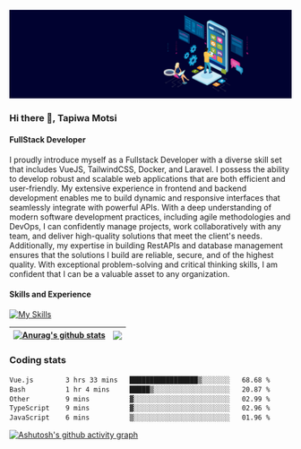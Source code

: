 ![FullStack Developer](https://github.com/Tapiwa-1/Tapiwa-1/blob/main/banner.jpg)
### Hi there 👋, Tapiwa Motsi


#### FullStack Developer

I proudly introduce myself as a Fullstack Developer with a diverse skill set that includes VueJS, TailwindCSS, Docker, and Laravel. I possess the ability to develop robust and scalable web applications that are both efficient and user-friendly. My extensive experience in frontend and backend development enables me to build dynamic and responsive interfaces that seamlessly integrate with powerful APIs. With a deep understanding of modern software development practices, including agile methodologies and DevOps, I can confidently manage projects, work collaboratively with any team, and deliver high-quality solutions that meet the client's needs. Additionally, my expertise in building RestAPIs and database management ensures that the solutions I build are reliable, secure, and of the highest quality. With exceptional problem-solving and critical thinking skills, I am confident that I can be a valuable asset to any organization.


#### Skills and Experience
[![My Skills](https://skillicons.dev/icons?i=html,css,bootstrap,tailwind,js,vuejs,nuxtjs,php,wordpress,laravel,mysql,docker,git)](https://skillicons.dev)


| <a href="https://github.com/anuraghazra/github-readme-stats"><img align="center" src="https://github-readme-stats.vercel.app/api?username=tapiwa-1&show_icons=true&include_all_commits=true&theme=buefy&hide_border=true" alt="Anurag's github stats" /></a> | <a href="https://github.com/anuraghazra/github-readme-stats"><img align="center" src="https://github-readme-stats.vercel.app/api/top-langs/?username=tapiwa-1&layout=compact&theme=buefy&hide_border=true" /></a> |
| ------------- | ------------- |

### Coding stats

<!--START_SECTION:waka-->

```txt
Vue.js        3 hrs 33 mins   █████████████████▒░░░░░░░   68.68 %
Bash          1 hr 4 mins     █████▒░░░░░░░░░░░░░░░░░░░   20.87 %
Other         9 mins          ▓░░░░░░░░░░░░░░░░░░░░░░░░   02.99 %
TypeScript    9 mins          ▓░░░░░░░░░░░░░░░░░░░░░░░░   02.96 %
JavaScript    6 mins          ▒░░░░░░░░░░░░░░░░░░░░░░░░   01.96 %
```

<!--END_SECTION:waka-->
[![Ashutosh's github activity graph](https://github-readme-activity-graph.vercel.app/graph?username=tapiwa-1)](https://github.com/ashutosh00710/github-readme-activity-graph)


